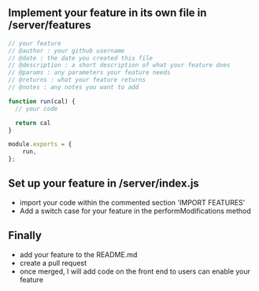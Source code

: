 ## Implement your feature in its own file in /server/features
```js
// your feature
// @author : your github username
// @date : the date you created this file
// @description : a short description of what your feature does
// @params : any parameters your feature needs
// @returns : what your feature returns
// @notes : any notes you want to add

function run(cal) {
  // your code

  return cal
}

module.exports = {
    run,
};
```

## Set up your feature in /server/index.js
- import your code within the commented section 'IMPORT FEATURES'
- Add a switch case for your feature in the performModifications method

## Finally
- add your feature to the README.md
- create a pull request
- once merged, I will add code on the front end to users can enable your feature